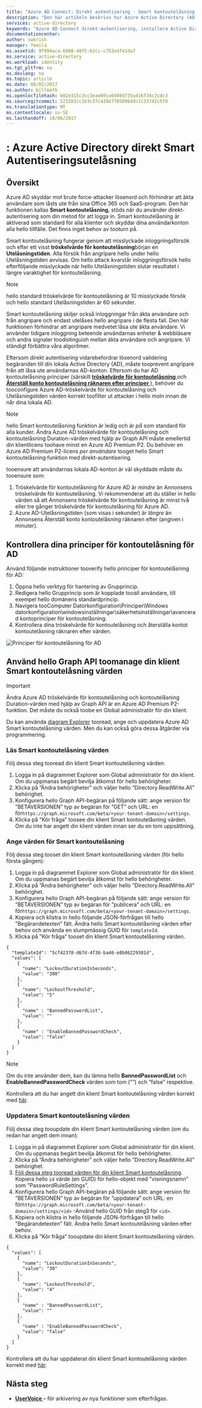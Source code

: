 ```yaml
---
title: "Azure AD Connect: Direkt autentisering - Smart kontoutelåsning | Microsoft Docs"
description: "Den här artikeln beskrivs hur Azure Active Directory (AD Azure) direkt autentisering skyddar dina lokala konton från brute force-attacker lösenord i hello molnet."
services: active-directory
keywords: "Azure AD Connect direkt-autentisering, installera Active Directory, nödvändiga komponenter för Azure AD, SSO, Single Sign-on"
documentationcenter: 
author: swkrish
manager: femila
ms.assetid: 9f994aca-6088-40f5-b2cc-c753a4f41da7
ms.service: active-directory
ms.workload: identity
ms.tgt_pltfrm: na
ms.devlang: na
ms.topic: article
ms.date: 08/02/2017
ms.author: billmath
ms.openlocfilehash: b02e315c3cc3eae00ca6408d735a416f34c2cdc3
ms.sourcegitcommit: 523283cc1b3c37c428e77850964dc1c33742c5f0
ms.translationtype: MT
ms.contentlocale: sv-SE
ms.lasthandoff: 10/06/2017
---
```

# <a name="azure-active-directory-pass-through-authentication-smart-lockout"></a>: Azure Active Directory direkt Smart Autentiseringsutelåsning

## <a name="overview"></a>Översikt

Azure AD skyddar mot brute force-attacker lösenord och förhindrar att äkta användare som låsts ute från sina Office 365 och SaaS-program. Den här funktionen kallas **Smart kontoutelåsning**, stöds när du använder direkt-autentisering som din metod för att logga in. Smart kontoutelåsning är aktiverad som standard för alla klienter och skyddar dina användarkonton alla hello tillfälle. Det finns inget behov av tooturn på.

Smart kontoutelåsning fungerar genom att misslyckade inloggningsförsök och efter ett visst **tröskelvärde för kontoutelåsning**början en **Utelåsningstiden**. Alla försök från angripare hello under hello Utelåsningstiden avvisas. Om hello attack kvarstår inloggningsförsök hello efterföljande misslyckade när hello Utelåsningstiden slutar resultatet i längre varaktighet för kontoutelåsning.

>[!NOTE]
>hello standard tröskelvärde för kontoutelåsning är 10 misslyckade försök och hello standard Utelåsningstiden är 60 sekunder.

Smart kontoutelåsning skiljer också inloggningar från äkta användare och från angripare och endast utelåses hello angripare i de flesta fall. Den här funktionen förhindrar att angripare medvetet låsa ute äkta användare. Vi använder tidigare inloggning beteende användarnas enheter & webbläsare och andra signaler toodistinguish mellan äkta användare och angripare. Vi ständigt förbättra våra algoritmer.

Eftersom direkt autentisering vidarebefordrar lösenord validering begäranden till din lokala Active Directory (AD), måste tooprevent angripare från att låsa ute användarnas AD-konton. Eftersom du har AD kontoutelåsning principer (särskilt [ **tröskelvärde för kontoutelåsning** ](https://technet.microsoft.com/library/hh994574(v=ws.11).aspx) och [ **Återställ konto kontoutelåsning räknaren efter principer** ](https://technet.microsoft.com/library/hh994568(v=ws.11).aspx)), behöver du tooconfigure Azure AD-tröskelvärde för kontoutelåsning och Utelåsningstiden värden korrekt toofilter ut attacker i hello moln innan de når dina lokala AD.

>[!NOTE]
>hello Smart kontoutelåsning funktion är ledig och är _på_ som standard för alla kunder. Ändra Azure AD tröskelvärde för kontoutelåsning och kontoutelåsning Duration-värden med hjälp av Graph API måste emellertid din klientlicens toohave minst en Azure AD Premium P2. Du behöver en Azure AD Premium P2-licens _per användare_ tooget hello Smart kontoutelåsning funktion med direkt-autentisering.

tooensure att användarnas lokala AD-konton är väl skyddade måste du tooensure som:

1.  Tröskelvärde för kontoutelåsning för Azure AD är _mindre_ än Annonsens tröskelvärde för kontoutelåsning. Vi rekommenderar att du ställer in hello värden så att Annonsens tröskelvärde för kontoutelåsning är minst två eller tre gånger tröskelvärde för kontoutelåsning för Azure AD.
2.  Azure AD-Utelåsningstiden (som visas i sekunder) är _längre_ än Annonsens Återställ konto kontoutelåsning räknaren efter (angiven i minuter).

## <a name="verify-your-ad-account-lockout-policies"></a>Kontrollera dina principer för kontoutelåsning för AD

Använd följande instruktioner tooverify hello principer för kontoutelåsning för AD:

1.  Öppna hello verktyg för hantering av Grupprincip.
2.  Redigera hello Grupprincip som är kopplade tooall användare, till exempel hello domänens standardprincip.
3.  Navigera tooComputer Datorkonfiguration\Principer\Windows datorkonfiguration\windowsinställningar\säkerhetsinställningar\avancerad kontoprinciper för kontoutelåsning.
4.  Kontrollera dina tröskelvärde för kontoutelåsning och återställa kontot kontoutelåsning räknaren efter värden.

![Principer för kontoutelåsning för AD](./media/active-directory-aadconnect-pass-through-authentication/pta5.png)

## <a name="use-hello-graph-api-toomanage-your-tenants-smart-lockout-values"></a>Använd hello Graph API toomanage din klient Smart kontoutelåsning värden

>[!IMPORTANT]
>Ändra Azure AD tröskelvärde för kontoutelåsning och kontoutelåsning Duration-värden med hjälp av Graph API är en Azure AD Premium P2-funktion. Det måste du också toobe en Global administratör för din klient.

Du kan använda [diagram Explorer](https://developer.microsoft.com/graph/graph-explorer) tooread, ange och uppdatera Azure AD Smart kontoutelåsning värden. Men du kan också göra dessa åtgärder via programmering.

### <a name="read-smart-lockout-values"></a>Läs Smart kontoutelåsning värden

Följ dessa steg tooread din klient Smart kontoutelåsning värden:

1. Logga in på diagrammet Explorer som Global administratör för din klient. Om du uppmanas begärt bevilja åtkomst för hello behörigheter.
2. Klicka på ”Ändra behörigheter” och väljer hello ”Directory.ReadWrite.All” behörighet.
3. Konfigurera hello Graph API-begäran på följande sätt: ange version för ”BETAVERSIONEN” typ av begäran för ”GET” och URL: en för`https://graph.microsoft.com/beta/<your-tenant-domain>/settings`.
4. Klicka på ”Kör fråga” toosee din klient Smart kontoutelåsning värden. Om du inte har angett din klient värden innan ser du en tom uppsättning.

### <a name="set-smart-lockout-values"></a>Ange värden för Smart kontoutelåsning

Följ dessa steg tooset din klient Smart kontoutelåsning värden (för hello första gången):

1. Logga in på diagrammet Explorer som Global administratör för din klient. Om du uppmanas begärt bevilja åtkomst för hello behörigheter.
2. Klicka på ”Ändra behörigheter” och väljer hello ”Directory.ReadWrite.All” behörighet.
3. Konfigurera hello Graph API-begäran på följande sätt: ange version för ”BETAVERSIONEN” typ av begäran för ”publicera” och URL: en för`https://graph.microsoft.com/beta/<your-tenant-domain>/settings`.
4. Kopiera och klistra in hello följande JSON-förfrågan till hello ”Begärandetexten” fält. Ändra hello Smart kontoutelåsning värden efter behov och använda en slumpmässig GUID för `templateId`.
5. Klicka på ”Kör fråga” tooset din klient Smart kontoutelåsning värden.

```
{
  "templateId": "5cf42378-d67d-4f36-ba46-e8b86229381d",
  "values": [
    {
      "name": "LockoutDurationInSeconds",
      "value": "300"
    },
    {
      "name": "LockoutThreshold",
      "value": "5"
    },
    {
      "name" : "BannedPasswordList",
      "value": ""
    },
    {
      "name" : "EnableBannedPasswordCheck",
      "value": "false"
    }
  ]
}
```

>[!NOTE]
>Om du inte använder dem, kan du lämna hello **BannedPasswordList** och **EnableBannedPasswordCheck** värden som tom (””) och ”false” respektive.

Kontrollera att du har angett din klient Smart kontoutelåsning värden korrekt med [här](#read-smart-lockout-values).

### <a name="update-smart-lockout-values"></a>Uppdatera Smart kontoutelåsning värden

Följ dessa steg tooupdate din klient Smart kontoutelåsning värden (om du redan har angett dem innan):

1. Logga in på diagrammet Explorer som Global administratör för din klient. Om du uppmanas begärt bevilja åtkomst för hello behörigheter.
2. Klicka på ”Ändra behörigheter” och väljer hello ”Directory.ReadWrite.All” behörighet.
3. [Följ dessa steg tooread värden för din klient Smart kontoutelåsning](#read-smart-lockout-values). Kopiera hello `id` värde (en GUID) för hello-objekt med ”visningsnamn” som ”PasswordRuleSettings”.
4. Konfigurera hello Graph API-begäran på följande sätt: ange version för ”BETAVERSIONEN” typ av begäran för ”uppdatera” och URL: en för`https://graph.microsoft.com/beta/<your-tenant-domain>/settings/<id>` -Använd hello GUID från steg3 för `<id>`.
5. Kopiera och klistra in hello följande JSON-förfrågan till hello ”Begärandetexten” fält. Ändra hello Smart kontoutelåsning värden efter behov.
6. Klicka på ”Kör fråga” tooupdate din klient Smart kontoutelåsning värden.

```
{
  "values": [
    {
      "name": "LockoutDurationInSeconds",
      "value": "30"
    },
    {
      "name": "LockoutThreshold",
      "value": "4"
    },
    {
      "name" : "BannedPasswordList",
      "value": ""
    },
    {
      "name" : "EnableBannedPasswordCheck",
      "value": "false"
    }
  ]
}
```

Kontrollera att du har uppdaterat din klient Smart kontoutelåsning värden korrekt med [här](#read-smart-lockout-values).

## <a name="next-steps"></a>Nästa steg
- [**UserVoice** ](https://feedback.azure.com/forums/169401-azure-active-directory/category/160611-directory-synchronization-aad-connect) – för arkivering av nya funktioner som efterfrågas.
